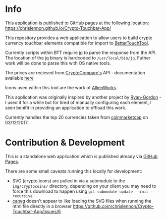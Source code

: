 # Info
This application is published to GitHub pages at the following location: https://chrislennon.github.io/Crypto-Touchbar-App/

This repository provides a web application to allow users to build crypto currency touchbar elements compatible for import to [BetterTouchTool](https://www.boastr.net/). 

Currently scripts within BTT require [jq](https://stedolan.github.io/jq/) to parse the response from the API. The location of the jq binary is hardcoded to `/usr/local/bin/jq`. Futher work will be done to parse this with OS native tools.

The prices are recieved from [CryptoCompare's](https://www.cryptocompare.com/) API - documentation available [here](https://www.cryptocompare.com/api/#)

Icons used within this tool are the work of [AllienWorks](https://github.com/allienworks/cryptocoins).

This application was originally inspired by another project by [Ryan-Gordon](https://github.com/Ryan-Gordon/Crypto-Touchbar) - I used it for a while but for tired of manually configuring each element, I seen benifit in providing an application to offload this work.

Currently handles the top 20 currencies taken from [coinmarketcap](https://coinmarketcap.com/all/views/all/) on 03/12/2017.

# Contribution & Development

This is a standalone web application which is published already via [GitHub Pages](https://chrislennon.github.io/Crypto-Touchbar-App/).

There are some small caveats running this locally for development:

- SVG (crypto icons) are pulled in via a submodule to the `img/cryptocoins/` directory, depending on your client you may need to force this download to happen using `git submodule update --init --recursive`
- [canvg](https://github.com/canvg/canvg) doesn't appear to like loading the SVG files when running the html file directly in a browser https://github.com/chrislennon/Crypto-Touchbar-App/issues/6
